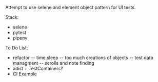 Attempt to use selene and element object pattern for UI tests.

Stack:
- selene
- pytest
- pipenv

To Do List:
- refactor
-- time.sleep
-- too much creations of objects
-- test data managment
-- scrolls and note finding
- xdist + TestContainers?
- CI Example
